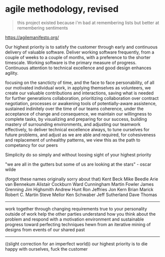 # agile methodology, revised

> this project existed because i'm bad at remembering lists
> but better at remembering sentiments

https://agilemanifesto.org/

Our highest priority is to satisfy the customer
through early and continuous delivery
of valuable software.
Deliver working software frequently, from a
couple of weeks to a couple of months, with a
preference to the shorter timescale.
Working software is the primary measure of progress.
Continuous attention to technical excellence
and good design enhances agility.

focusing on the sancticty of time, 
and the face to face personability, 
of all our motivated individual work,
in applying themselves as volunteers,
we create our valuable contributions and interactions,
saving what is needed for further generations collaboration,
prioritizing collaboration over contract negotiation,
processes or awakening tools of potentially-aware assistence,
sustained indinitely over the time of our teams coherence,
under the acceptance of change and consequence,
we maintain our willingness to complete tasks,
by visualizing and preparing for our success,
building mastery of surrounding environments,
and adjusting our teamwork effectively,
to deliver technical excellence always,
to tune ourselves for future problems,
and adjust as we are able and required,
for cohesiveness and replacement of unhealthy patterns,
we view this as the path to competancy for our peers

Simplicity
do so simply and without loosing sight
of your highest priority

"we are all in the gutters but some of us are
looking at the stars" - oscar wilde


(forgot these names originally sorry about that)
Kent Beck
Mike Beedle
Arie van Bennekum
Alistair Cockburn
Ward Cunningham
Martin Fowler
James Grenning
Jim Highsmith
Andrew Hunt
Ron Jeffries
Jon Kern
Brian Marick
Robert C. Martin
Steve Mellor
Ken Schwaber
Jeff Sutherland
Dave Thomas




---

work together through changing requirements
true to your personality outside of work
help the other parties understand how you think about the problem
and respond with a motivation environment and sustainable progress
toward perfecting techniques hewn from an iterative mining of 
designs from events of our shared past


---

((slight correction for an imperfect world))
our highest priority is to die happy with ourselves, fuck the customer

